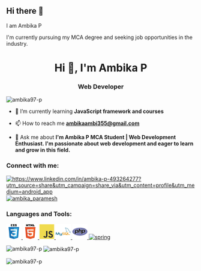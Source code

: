 ## Hi there 👋

I am Ambika P


I'm currently pursuing  my MCA degree and seeking job opportunities in the industry. 
<h1 align="center">Hi 👋, I'm Ambika P</h1>
<h3 align="center">Web Developer</h3>

<p align="left"> <img src="https://komarev.com/ghpvc/?username=ambika97-p&label=Profile%20views&color=0e75b6&style=flat" alt="ambika97-p" /> </p>

- 🌱 I’m currently learning **JavaScript framework and courses**

- 📫 How to reach me     **ambikaambi355@gmail.com**

- 💬 Ask me about        **I'm Ambika P MCA Student | Web Development Enthusiast. I'm passionate about web development and eager to learn and grow in this field.**


<h3 align="left">Connect with me:</h3>
<p align="left">
<a href="https://linkedin.com/in/https://www.linkedin.com/in/ambika-p-493264277?utm_source=share&utm_campaign=share_via&utm_content=profile&utm_medium=android_app" target="blank"><img align="center" src="https://raw.githubusercontent.com/rahuldkjain/github-profile-readme-generator/master/src/images/icons/Social/linked-in-alt.svg" alt="https://www.linkedin.com/in/ambika-p-493264277?utm_source=share&utm_campaign=share_via&utm_content=profile&utm_medium=android_app" height="30" width="40" /></a>
  <a href="https://instagram.com/ambika_paramesh" target="blank"><img align="center" src="https://raw.githubusercontent.com/rahuldkjain/github-profile-readme-generator/master/src/images/icons/Social/instagram.svg" alt="ambika_paramesh" height="30" width="40" /></a>
</p>

<h3 align="left">Languages and Tools:</h3>
<p align="left"> <a href="https://www.w3schools.com/css/" target="_blank" rel="noreferrer"> <img src="https://raw.githubusercontent.com/devicons/devicon/master/icons/css3/css3-original-wordmark.svg" alt="css3" width="40" height="40"/> </a> <a href="https://www.w3.org/html/" target="_blank" rel="noreferrer"> <img src="https://raw.githubusercontent.com/devicons/devicon/master/icons/html5/html5-original-wordmark.svg" alt="html5" width="40" height="40"/> </a> <a href="https://developer.mozilla.org/en-US/docs/Web/JavaScript" target="_blank" rel="noreferrer"> <img src="https://raw.githubusercontent.com/devicons/devicon/master/icons/javascript/javascript-original.svg" alt="javascript" width="40" height="40"/> </a> <a href="https://www.mysql.com/" target="_blank" rel="noreferrer"> <img src="https://raw.githubusercontent.com/devicons/devicon/master/icons/mysql/mysql-original-wordmark.svg" alt="mysql" width="40" height="40"/> </a> <a href="https://www.php.net" target="_blank" rel="noreferrer"> <img src="https://raw.githubusercontent.com/devicons/devicon/master/icons/php/php-original.svg" alt="php" width="40" height="40"/> </a> <a href="https://spring.io/" target="_blank" rel="noreferrer"> <img src="https://www.vectorlogo.zone/logos/springio/springio-icon.svg" alt="spring" width="40" height="40"/> </a> </p>

<p><img align="left" src="https://github-readme-stats.vercel.app/api/top-langs?username=ambika97-p&show_icons=true&locale=en&layout=compact" alt="ambika97-p" /></p>

<p>&nbsp;<img align="center" src="https://github-readme-stats.vercel.app/api?username=ambika97-p&show_icons=true&locale=en" alt="ambika97-p" /></p>

<p><img align="center" src="https://github-readme-streak-stats.herokuapp.com/?user=ambika97-p&" alt="ambika97-p" /></p>

<!--
**Ambika97-P/Ambika97-P** is a ✨ _special_ ✨ repository because its `README.md` (this file) appears on your GitHub profile.

Here are some ideas to get you started:

- 🔭 I’m currently working on ...
- 🌱 I’m currently learning ...
- 👯 I’m looking to collaborate on ...
- 🤔 I’m looking for help with ...
- 💬 Ask me about ...
- 📫 How to reach me: ...
- 😄 Pronouns: ...
- ⚡ Fun fact: ...
-->
